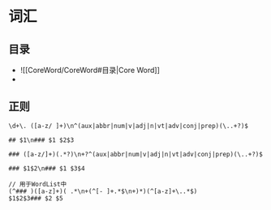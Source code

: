 # 词汇

## 目录

- ![[CoreWord/CoreWord#目录|Core Word]]
- 
## 正则

```
\d+\. ([a-z/ ]+)\n^(aux|abbr|num|v|adj|n|vt|adv|conj|prep)(\..+?)$

## $1\n### $1 $2$3

### ([a-z/]+)(.*?)\n+?^(aux|abbr|num|v|adj|n|vt|adv|conj|prep)(\..+?)$

### $1$2\n### $1 $3$4

// 用于WordList中
(^### )([a-z]+)( .*\n+(^[- ]+.*$\n+)*)(^[a-z]+\..*$)
$1$2$3### $2 $5

```

